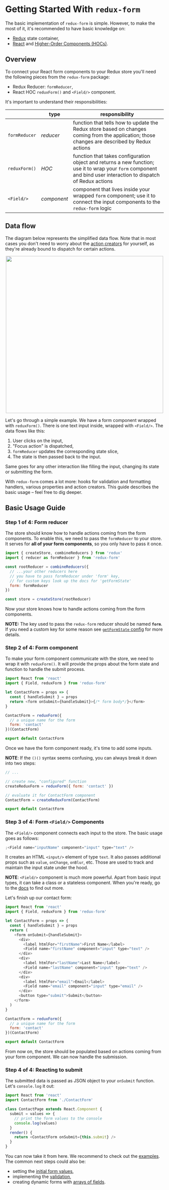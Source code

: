# Getting Started With `redux-form`

The basic implementation of `redux-form` is simple. However, to make the most of
it, it's recommended to have basic knowledge on:

- [Redux](http://redux.js.org/) state container,
- [React](https://facebook.github.io/react/) and
  [Higher-Order Components (HOCs)](https://facebook.github.io/react/docs/higher-order-components.html).

## Overview

To connect your React form components to your Redux store you'll need the following
pieces from the `redux-form` package:

- Redux Reducer: `formReducer`,
- React HOC `reduxForm()` and `<Field/>` component.

It's important to understand their responsibilities:

|               | type        | responsibility                                                                                                                                                   |
| ------------- | ----------- | ---------------------------------------------------------------------------------------------------------------------------------------------------------------- |
| `formReducer` | _reducer_   | function that tells how to update the Redux store based on changes coming from the application; those changes are described by Redux actions                     |
| `reduxForm()` | _HOC_       | function that takes configuration object and returns a new function; use it to wrap your `form` component and bind user interaction to dispatch of Redux actions |
| `<Field/>`    | _component_ | component that lives inside your wrapped `form` component; use it to connect the input components to the `redux-form` logic                                      |

## Data flow

The diagram below represents the simplified data flow. Note that in most cases
you don't need to worry about the
[action creators](http://redux-form.com/7.4.2/docs/api/ActionCreators.md/) for
yourself, as they're already bound to dispatch for certain actions.

<div style="text-align: center;">
  <img src="https://github.com/erikras/redux-form/raw/master/docs/reduxFormDiagram.png" width="500" style="max-width: 100%;"/>
</div>

Let's go through a simple example. We have a form component wrapped with
`reduxForm()`. There is one text input inside, wrapped with `<Field/>`. The data
flows like this:

1.  User clicks on the input,
2.  "Focus action" is dispatched,
3.  `formReducer` updates the corresponding state slice,
4.  The state is then passed back to the input.

Same goes for any other interaction like filling the input, changing its state
or submitting the form.

With `redux-form` comes a lot more: hooks for validation and formatting
handlers, various properties and action creators. This guide describes the basic
usage – feel free to dig deeper.

## Basic Usage Guide

### Step 1 of 4: Form reducer

The store should know how to handle actions coming from the form components. To
enable this, we need to pass the `formReducer` to your store. It serves for
**all of your form components**, so you only have to pass it once.

```js
import { createStore, combineReducers } from 'redux'
import { reducer as formReducer } from 'redux-form'

const rootReducer = combineReducers({
  // ...your other reducers here
  // you have to pass formReducer under 'form' key,
  // for custom keys look up the docs for 'getFormState'
  form: formReducer
})

const store = createStore(rootReducer)
```

Now your store knows how to handle actions coming from the form components.

**NOTE:** The key used to pass the `redux-form` reducer should be named
**`form`**. If you need a custom key for some reason see
[`getFormState` config](http://redux-form.com/7.4.2/docs/api/ReduxForm.md/#-getformstate-function-optional-)
for more details.

### Step 2 of 4: Form component

To make your form component communicate with the store, we need to wrap it with
`reduxForm()`. It will provide the props about the form state and function to
handle the submit process.

```js
import React from 'react'
import { Field, reduxForm } from 'redux-form'

let ContactForm = props => {
  const { handleSubmit } = props
  return <form onSubmit={handleSubmit}>{/* form body*/}</form>
}

ContactForm = reduxForm({
  // a unique name for the form
  form: 'contact'
})(ContactForm)

export default ContactForm
```

Once we have the form component ready, it's time to add some inputs.

**NOTE**: If the `()()` syntax seems confusing, you can always break it down
into two steps:

```js
// ...

// create new, "configured" function
createReduxForm = reduxForm({ form: 'contact' })

// evaluate it for ContactForm component
ContactForm = createReduxForm(ContactForm)

export default ContactForm
```

### Step 3 of 4: Form `<Field/>` Components

The `<Field/>` component connects each input to the store. The basic usage goes
as follows:

```js
;<Field name="inputName" component="input" type="text" />
```

It creates an HTML `<input/>` element of type `text`. It also passes additional
props such as `value`, `onChange`, `onBlur`, etc. Those are used to track and
maintain the input state under the hood.

**NOTE**: `<Field/>` component is much more powerful. Apart from basic input
types, it can take a class or a stateless component. When you're ready, go to
the [docs](http://redux-form.com/7.4.2/docs/api/Field.md/#usage) to find out
more.

Let's finish up our contact form:

```js
import React from 'react'
import { Field, reduxForm } from 'redux-form'

let ContactForm = props => {
  const { handleSubmit } = props
  return (
    <form onSubmit={handleSubmit}>
      <div>
        <label htmlFor="firstName">First Name</label>
        <Field name="firstName" component="input" type="text" />
      </div>
      <div>
        <label htmlFor="lastName">Last Name</label>
        <Field name="lastName" component="input" type="text" />
      </div>
      <div>
        <label htmlFor="email">Email</label>
        <Field name="email" component="input" type="email" />
      </div>
      <button type="submit">Submit</button>
    </form>
  )
}

ContactForm = reduxForm({
  // a unique name for the form
  form: 'contact'
})(ContactForm)

export default ContactForm
```

From now on, the store should be populated based on actions coming from your
form component. We can now handle the submission.

### Step 4 of 4: Reacting to submit

The submitted data is passed as JSON object to your `onSubmit` function. Let's
`console.log` it out:

```js
import React from 'react'
import ContactForm from './ContactForm'

class ContactPage extends React.Component {
  submit = values => {
    // print the form values to the console
    console.log(values)
  }
  render() {
    return <ContactForm onSubmit={this.submit} />
  }
}
```

You can now take it from here. We recommend to check out the
[examples](http://redux-form.com/7.4.2/examples/). The common next steps could
also be:

- setting the
  [initial form values](http://redux-form.com/7.4.2/examples/initializeFromState/),
- implementing the
  [validation](http://redux-form.com/7.4.2/examples/syncValidation/),
- creating dynamic forms with
  [arrays of fields](http://redux-form.com/7.4.2/examples/fieldArrays/).
